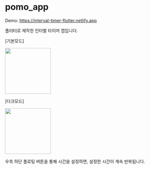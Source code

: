 # pomo_app

Demo: https://interval-timer-flutter.netlify.app

플러터로 제작한 인터벌 타이머 앱입니다. 

[기본모드]

<img src="https://github.com/wnal4634/flutter_timer/assets/90739311/283cfec6-a4a0-4c55-94c9-201843fbba10" width="150"/>

[다크모드]

<img src="https://github.com/wnal4634/flutter_timer/assets/90739311/4e9406e3-b016-4ba7-9213-7eb60c5b29e2" width="150"/>



우측 하단 플로팅 버튼을 통해 시간을 설정하면, 설정한 시간이 계속 반복됩니다.
